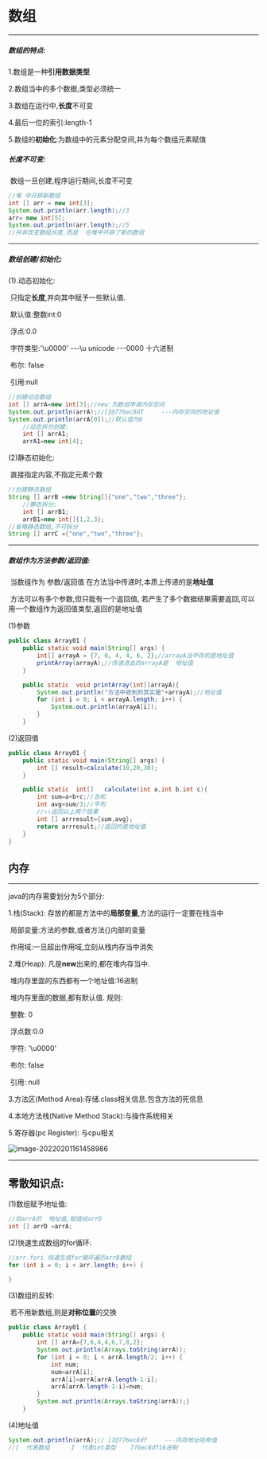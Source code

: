 # 数组

------

##### 数组的特点:

1.数组是一种**引用数据类型**

2.数组当中的多个数据,类型必须统一

3.数组在运行中,**长度**不可变

4.最后一位的索引:length-1

5.数组的**初始化**:为数组中的元素分配空间,并为每个数组元素赋值



##### 		长度不可变:

​		数组一旦创建,程序运行期间,长度不可变

```java
//堆 中开辟新数组
int [] arr = new int[3];
System.out.println(arr.length);//3
arr= new int[5];
System.out.println(arr.length);//5
//并非改变数组长度,而是  在堆中开辟了新的数组
```

------



##### 数组创建/初始化:

(1).动态初始化:

​		只指定**长度**,并向其中赋予一些默认值.

​		默认值:整数int:0

​					浮点:0.0

​					字符类型:'\u0000'   ---\u  unicode   ---0000   十六进制

​					布尔: false

​					引用:null

```java
//创建动态数组
int [] arrA=new int[3];//new:为数组申请内存空间
System.out.println(arrA);//[I@776ec8df     ---内存空间的地址值
System.out.println(arrA[0]);//默认值为0
    //动态拆分创建:
    int [] arrA1;
    arrA1=new int[4];
```



(2)静态初始化:

​		直接指定内容,不指定元素个数

```java
//创建静态数组
String [] arrB =new String[]{"one","two","three"};
    //静态拆分:
    int [] arrB1;
    arrB1=new int[]{1,2,3};
//省略静态数组,不可拆分
String [] arrC ={"one","two","three"};
```



------

##### 数组作为方法参数/返回值:

​		当数组作为 参数/返回值 在方法当中传递时,本质上传递的是**地址值**

​		方法可以有多个参数,但只能有一个返回值,   若产生了多个数据结果需要返回,
​		可以用一个数组作为返回值类型,返回的是地址值

(1)参数

```java
public class Array01 {
    public static void main(String[] args) {
        int[] arrayA = {7, 6, 4, 4, 6, 2};//arrayA当中存的是地址值
        printArray(arrayA);//传递进去的arrayA是  地址值
    }

    public static  void printArray(int[]arrayA){
        System.out.println("方法中收到的其实是"+arrayA);//地址值
        for (int i = 0; i < arrayA.length; i++) {
            System.out.println(arrayA[i]);
        }
    }
```

(2)返回值

```java
public class Array01 {
    public static void main(String[] args) {
        int [] result=calculate(10,20,30);
    }

    public static  int[]   calculate(int a,int b,int c){
        int sum=a+b+c;//总和
        int avg=sum/3;//平均
        //↑↑返回以上两个结果
        int [] arrresult={sum,avg};
        return arrresult;//返回的是地址值
    }
}
```



## 内存

------

java的内存需要划分为5个部分:



1.栈(Stack): 存放的都是方法中的**局部变量**,方法的运行一定要在栈当中

​		局部变量:方法的参数,或者方法{}内部的变量

​		作用域:一旦超出作用域,立刻从栈内存当中消失

2.堆(Heap): 凡是**new**出来的,都在堆内存当中.

​		堆内存里面的东西都有一个地址值:16进制

​		堆内存里面的数据,都有默认值. 规则:

​				整数:  0

​				浮点数:0.0

​				字符: '\u0000'

​				布尔: false

​				引用: null

3.方法区(Method Area):存储.class相关信息.包含方法的死信息

4.本地方法栈(Native Method Stack):与操作系统相关

5.寄存器(pc Register): 与cpu相关

![image-20220201161458986](数组.assets/image-20220201161458986.png)

------

## 零散知识点:



(1)数组赋予地址值:

```java
//将arrA的  地址值,赋值给arrD
int [] arrD =arrA;
```

(2)快速生成数组的for循环:

```java
//arr.fori 快速生成for循环遍历arrB数组
for (int i = 0; i < arr.length; i++) {

}
```

(3)数组的反转:

​		若不用新数组,则是**对称位置**的交换

```java
public class Array01 {
    public static void main(String[] args) {
        int [] arrA={7,6,4,4,6,7,8,2};
        System.out.println(Arrays.toString(arrA));
        for (int i = 0; i < arrA.length/2; i++) {
            int num;
            num=arrA[i];
            arrA[i]=arrA[arrA.length-1-i];
            arrA[arrA.length-1-i]=num;
        }
        System.out.println(Arrays.toString(arrA));}
    }
```

(4)地址值

```java
System.out.println(arrA);// [I@776ec8df     ---内存地址哈希值
//[  代表数组      I  代表int类型    776ec8df16进制
```

